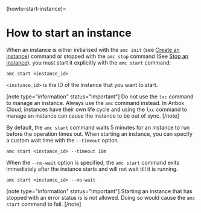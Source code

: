 (howto-start-instance)=
# How to start an instance

When an instance is either initialised with the `amc init` (see [Create an instance](https://discourse.ubuntu.com/t/24327)) command or stopped with the `amc stop` command (See [Stop an instance](https://discourse.ubuntu.com/t/33925)), you must start it explicitly with the `amc start` command:

    amc start <instance_id>

`<instance_id>` is the ID of the instance that you want to start.

[note type="information" status="Important"]
Do not use the `lxc` command to manage an instance. Always use the `amc` command instead. In Anbox Cloud, instances have their own life cycle and using the `lxc` command to manage an instance can cause the instance to be out of sync.
[/note]

By default, the `amc start` command waits 5 minutes for an instance to run before the operation times out. When starting an instance, you can specify a custom wait time with the `--timeout` option.

    amc start <instance_id> --timeout 10m

When the `--no-wait` option is specified, the `amc start` command exits immediately after the instance starts and will not wait till it is running.

    amc start <instance_id> --no-wait

[note type="information" status="Important"]
Starting an instance that has stopped with an error status is is not allowed. Doing so would cause the `amc start` command to fail.
[/note]
